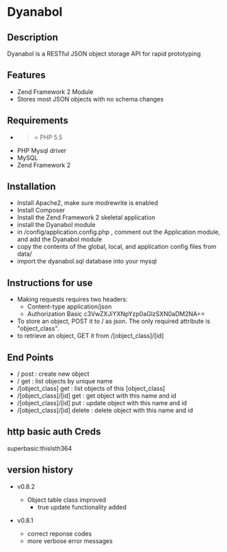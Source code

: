 # Dyanabol

## Description
Dyanabol is a RESTful JSON object storage API for rapid prototyping 

## Features
* Zend Framework 2 Module
* Stores most JSON objects with no schema changes

## Requirements
* >= PHP 5.5
* PHP Mysql driver
* MySQL
* Zend Framework 2

## Installation
* Install Apache2, make sure modrewrite is enabled
* Install Composer 
* Install the Zend Framework 2 skeletal application
* install the Dyanabol module
* in /config/application.config.php , comment out the Application module, and add the Dyanabol module
* copy the contents of the global, local, and application config files from data/
* import the dyanabol.sql database into your mysql

## Instructions for use 
* Making requests requires two headers: 
  * Content-type application/json
  * Authorization Basic c3VwZXJiYXNpYzp0aGlzSXN0aDM2NA==
* To store an object, POST it to / as json. The only required attribute is "object_class".
* to retrieve an object, GET it from /[object_class]/[id]

## End Points
* / post : create new object
* / get : list objects by unique name
* /[object_class] get : list objects of this [object_class]
* /[object_class]/[id] get : get object with this name and id
* /[object_class]/[id] put : update object with this name and id
* /[object_class]/[id] delete : delete object with this name and id

## http basic auth Creds
superbasic:thisIsth364

## version history
* v0.8.2
  * Object table class improved
    * true update functionality added
    
* v0.8.1
  * correct reponse codes
  * more verbose error messages